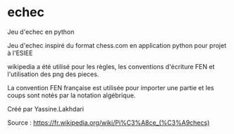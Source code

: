 # echec
Jeu d'echec en python


Jeu d'echec inspiré du format chess.com en application python pour projet à l'ESIEE

 wikipedia a été utilisé pour les règles, les conventions d'écriture FEN et l'utilisation des png des pieces.
 
La convention FEN française est utilisée pour importer une partie et les coups sont notés par la notation algébrique.

Créé par Yassine.Lakhdari


 Source : https://fr.wikipedia.org/wiki/Pi%C3%A8ce_(%C3%A9checs) 
